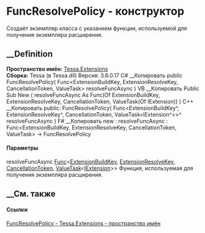 # FuncResolvePolicy - конструктор
Создаёт экземпляр класса с указанием функции, используемой для получения
экземпляра расширения.
## __Definition
 **Пространство имён:** [Tessa.Extensions](N_Tessa_Extensions.htm)  
 **Сборка:** Tessa (в Tessa.dll) Версия: 3.6.0.17
C# __Копировать
     public FuncResolvePolicy(
    	Func<ExtensionBuildKey, ExtensionResolveKey, CancellationToken, ValueTask<IExtension>> resolveFuncAsync
    )
VB __Копировать
     Public Sub New ( 
    	resolveFuncAsync As Func(Of ExtensionBuildKey, ExtensionResolveKey, CancellationToken, ValueTask(Of IExtension))
    )
C++ __Копировать
     public:
    FuncResolvePolicy(
    	Func<ExtensionBuildKey^, ExtensionResolveKey^, CancellationToken, ValueTask<IExtension^>>^ resolveFuncAsync
    )
F# __Копировать
     new : 
            resolveFuncAsync : Func<ExtensionBuildKey, ExtensionResolveKey, CancellationToken, ValueTask<IExtension>> -> FuncResolvePolicy
#### Параметры
resolveFuncAsync
[Func](https://learn.microsoft.com/dotnet/api/system.func-4)<[ExtensionBuildKey](T_Tessa_Extensions_ExtensionBuildKey.htm),
[ExtensionResolveKey](T_Tessa_Extensions_ExtensionResolveKey.htm),
[CancellationToken](https://learn.microsoft.com/dotnet/api/system.threading.cancellationtoken),
[ValueTask](https://learn.microsoft.com/dotnet/api/system.threading.tasks.valuetask-1)<[IExtension](T_Tessa_Extensions_IExtension.htm)>>
    Функция, используемая для получения экземпляра расширения.
##  __См. также
#### Ссылки
[FuncResolvePolicy - ](T_Tessa_Extensions_FuncResolvePolicy.htm)
[Tessa.Extensions - пространство имён](N_Tessa_Extensions.htm)
